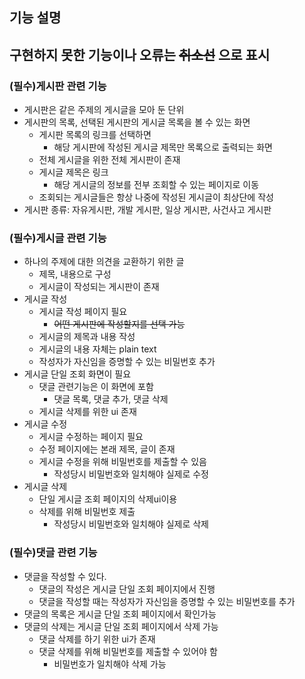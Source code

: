 ## 기능 설명
## 구현하지 못한 기능이나 오류는 ~~취소선~~ 으로 표시

### (필수)게시판 관련 기능
- 게시판은 같은 주제의 게시글을 모아 둔 단위
- 게시판의 목록, 선택된 게시판의 게시글 목록을 볼 수 있는 화면
    - 게시판 목록의 링크를 선택하면
        - 해당 게시판에 작성된 게시글 제목만 목록으로 출력되는 화면
    - 전체 게시글을 위한 전체 게시판이 존재
    - 게시글 제목은 링크
        - 해당 게시글의 정보를 전부 조회할 수 있는 페이지로 이동
    - 조회되는 게시글들은 항상 나중에 작성된 게시글이 최상단에 작성
- 게시판 종류: 자유게시판, 개발 게시판, 일상 게시판, 사건사고 게시판


### (필수)게시글 관련 기능
- 하나의 주제에 대한 의견을 교환하기 위한 글
    - 제목, 내용으로 구성
    - 게시글이 작성되는 게시판이 존재
- 게시글 작성
    - 게시글 작성 페이지 필요
        - ~~어떤 게시판에 작성할지를 선택 가능~~
    - 게시글의 제목과 내용 작성
    - 게시글의 내용 자체는 plain text
    - 작성자가 자신임을 증명할 수 있는 비밀번호 추가
- 게시글 단일 조회 화면이 필요
    - 댓글 관련기능은 이 화면에 포함
        - 댓글 목록, 댓글 추가, 댓글 삭제
    - 게시글 삭제를 위한 ui 존재
- 게시글 수정
    - 게시글 수정하는 페이지 필요
    - 수정 페이지에는 본래 제목, 글이 존재
    - 게시글 수정을 위해 비밀번호를 제출할 수 있음
        - 작성당시 비밀번호와 일치해야 실제로 수정
- 게시글 삭제
    - 단일 게시글 조회 페이지의 삭제ui이용
    - 삭제를 위해 비밀번호 제출
        - 작성당시 비밀번호와 일치해야 실제로 삭제

### (필수)댓글 관련 기능
- 댓글을 작성할 수 있다.
    - 댓글의 작성은 게시글 단일 조회 페이지에서 진행
    - 댓글을 작성할 때는 작성자가 자신임을 증명할 수 있는 비밀번호를 추가
- 댓글의 목록은 게시글 단일 조회 페이지에서 확인가능
- 댓글의 삭제는 게시글 단일 조회 페이지에서 삭제 가능
    - 댓글 삭제를 하기 위한 ui가 존재
    - 댓글 삭제를 위해 비밀번호를 제출할 수 있어야 함
        - 비밀번호가 일치해야 삭제 가능